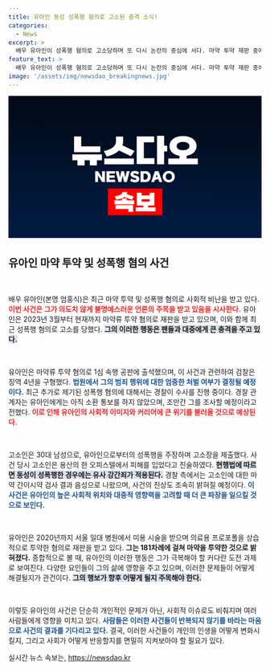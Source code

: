 ```yaml
---
title: 유아인 동성 성폭행 혐의로 고소된 충격 소식!
categories:
  - News
excerpt: >
  배우 유아인이 성폭행 혐의로 고소당하며 또 다시 논란의 중심에 서다. 마약 투약 재판 중에 불거진 이번 사건, 과연 진실은 무엇일까? 클릭하여 더 많은 내용을 확인해보세요!
feature_text: >
  배우 유아인이 성폭행 혐의로 고소당하며 또 다시 논란의 중심에 서다. 마약 투약 재판 중에 불거진 이번 사건, 과연 진실은 무엇일까? 클릭하여 더 많은 내용을 확인해보세요!
image: '/assets/img/newsdao_breakingnews.jpg'
---
```


<p><img src="/assets/img/newsdao_breakingnews.jpg" alt="koreaapp 속보" /></p>

<h2 data-ke-size="size26">유아인 마약 투약 및 성폭행 혐의 사건</h2>

<p data-ke-size="size16">&nbsp;</p>

<p>배우 유아인(본명 엄홍식)은 최근 마약 투약 및 성폭행 혐의로 사회적 비난을 받고 있다. <b><span style="color: #ee2323;">이번 사건은 그가 의도치 않게 불명예스러운 언론의 주목을 받고 있음을 시사한다.</span></b> 유아인은 2023년 3월부터 현재까지 마약류 투약 혐의로 재판을 받고 있으며, 이와 함께 최근 성폭행 혐의로 고소를 당했다. <b><span style="background-color: #21538527;">그의 이러한 행동은 팬들과 대중에게 큰 충격을 주고 있다.</span></b></p>

<p data-ke-size="size16">&nbsp;</p>

<p>유아인은 마약류 투약 혐의로 1심 속행 공판에 출석했으며, 이 사건과 관련하여 검찰은 징역 4년을 구형했다. <b><span style="color: #1a5490;">법원에서 그의 범죄 행위에 대한 엄중한 처벌 여부가 결정될 예정이다.</span></b> 최근 추가로 제기된 성폭행 혐의에 대해서는 경찰이 수사를 진행 중이다. 경찰 관계자는 유아인에게는 아직 소환 통보를 하지 않았으며, 조만간 그를 조사할 예정이라고 전했다. <b><span style="color: #ee2323;">이로 인해 유아인의 사회적 이미지와 커리어에 큰 위기를 불러올 것으로 예상된다.</span></b></p>

<p data-ke-size="size16">&nbsp;</p>

<p>고소인은 30대 남성으로, 유아인으로부터의 성폭행을 주장하며 고소장을 제출했다. 사건 당시 고소인은 용산의 한 오피스텔에서 피해를 입었다고 진술하였다. <b><span style="background-color: #21538527;">현행법에 따르면 동성이 성폭행한 경우에는 유사 강간죄가 적용된다.</span></b> 경찰 측에서는 고소인에 대한 마약 간이시약 검사 결과 음성으로 나왔으며, 사건의 진상도 조속히 밝혀질 예정이다. <b><span style="color: #1a5490;">이 사건은 유아인의 높은 사회적 위치와 대중적 영향력을 고려할 때 더 큰 파장을 일으킬 것으로 보인다.</span></b></p>

<p data-ke-size="size16">&nbsp;</p>

<p>유아인은 2020년까지 서울 일대 병원에서 미용 시술을 받으며 의료용 프로포폴을 상습적으로 투약한 혐의로 재판을 받고 있다. <b><span style="ee2323;">그는 181차례에 걸쳐 마약을 투약한 것으로 밝혀졌다.</span></b> 종합적으로 볼 때, 유아인의 이러한 행동은 그가 극복해야 할 커다란 도전 과제로 보여진다. 다양한 요인들이 그의 삶에 영향을 주고 있으며, 이러한 문제들이 어떻게 해결될지가 관건이다. <b><span style="background-color: #21538527;">그의 행보가 향후 어떻게 될지 주목해야 한다.</span></b></p>

<p data-ke-size="size16">&nbsp;</p>

<p>이렇듯 유아인의 사건은 단순히 개인적인 문제가 아닌, 사회적 이슈로도 비춰지며 여러 사람들에게 영향을 미치고 있다. <b><span style="color: #1a5490;">사람들은 이러한 사건들이 반복되지 않기를 바라는 마음으로 사건의 결과를 기다리고 있다.</span></b> 결국, 이러한 사건들이 개인의 인생을 어떻게 변화시킬지, 그리고 사회가 어떻게 반응할지를 면밀히 지켜보아야 할 필요가 있다.</p>
실시간 뉴스 속보는, <a href="https://newsdao.kr" rel="dofollow">https://newsdao.kr</a>


